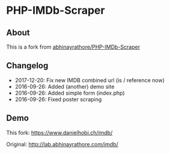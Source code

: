 PHP-IMDb-Scraper
================

## About
This is a fork from [abhinayrathore/PHP-IMDb-Scraper](https://github.com/abhinayrathore/PHP-IMDb-Scraper)

## Changelog
- 2017-12-20: Fix new IMDB combined url (is / reference now)
- 2016-09-26: Added (another) demo site
- 2016-09-26: Added simple form (index.php)
- 2016-09-26: Fixed poster scraping

## Demo
This fork: https://www.danielhobi.ch/imdb/

Original: http://lab.abhinayrathore.com/imdb/